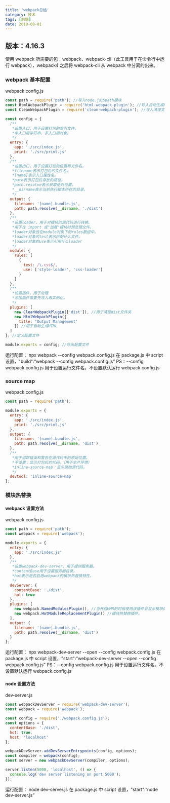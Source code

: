 ```yaml
---
title: 'webpack总结'
category: 技术
tags: [前端]
date: 2018-08-01
---
```


## 版本：4.16.3

使用 webpack 所需要的包：webpack、webpack-cli（此工具用于在命令行中运行 webpack），webpack4 之后将 webpack-cli 从 webpack 中分离的出来。

### webpack 基本配置

webpack.config.js

```js
const path = require('path'); //导入node.js的path模块
const HtmlWebpackPlugin = require('html-webpack-plugin'); //导入自动生成HTML插件
const CleanWebpackPlugin = require('clean-webpack-plugin'); //导入清理文件夹插件

const config = {
  /**
   *设置入口，用于设置打包的索引文件。
   *单入口用字符串，多入口用对象。
   */
  entry: {
    app: './src/index.js',
    print: './src/print.js'
  },
  /**
   *设置出口，用于设置打包的位置和文件名。
   *filename表示打包后的文件名。
   *[name]表示入口属性名。
   *path表示打包后存放的路径。
   *path.resolve表示获取绝对位置。
   *__dirname表示当前执行脚本所在的目录。
   */
  output: {
    filename: '[name].bundle.js',
    path: path.resolve(__dirname, './dist')
  },
  /**
   *设置loader，用于对模块的源代码进行转换。
   *用于在 import 或"加载"模块时预处理文件。
   *loader对象放在module对象下的rules数组中。
   *loader对象的test表示匹配什么文件。
   *loader对象的use表示引用什么loader
   */
  module: {
    rules: [
      {
        test: /\.css$/,
        use: ['style-loader', 'css-loader']
      }
    ]
  },
  /**
   *设置插件，用于处理
   *添加插件需要先导入再实例化。
   */
  plugins: [
    new CleanWebpackPlugin(['dist']), //用于清理dist文件夹
    new HtmlWebpackPlugin({
      title: 'Output Management'
    }) //用于自动生成HTML
  ]
}; //定义配置文件

module.exports = config; //导出配置文件
```

运行配置：
npx webpack --config webpack.config.js
在 package.js 中 script 设置，"build":“webpack --config webpack.config.js”
PS：--config webpack.config.js 用于设置运行文件名，不设置默认运行 webpack.config.js

### source map

webpack.config.js

```js
const path = require('path');

module.exports = {
  entry: {
    app: './src/index.js',
    print: './src/print.js'
  },
  output: {
    filename: '[name].bundle.js',
    path: path.resolve(__dirname, 'dist')
  },
  /**
   *用于追踪错误和警告在源代码中的原始位置。
   *不设置：显示打包后的代码。（用于生产环境）
   *inline-source-map：显示原始源代码。
   */
  devtool: 'inline-source-map'
};
```

### 模块热替换

#### webpack 设置方法

webpack.config.js

```js
const path = require('path');
const webpack = require('webpack');

module.exports = {
  entry: {
    app: './src/index.js'
  },
  /**
   *设置webpack-dev-server，用于提供服务器。
   *contentBase用于设置服务器目录。
   *hot表示是否启用webpack的模块热替换特性。
   */
  devServer: {
    contentBase: './dist',
    hot: true
  },
  plugins: [
    new webpack.NamedModulesPlugin(), //当开启HMR的时候使用该插件会显示模块的相对路径。
    new webpack.HotModuleReplacementPlugin() //模块热替换插件。
  ],
  output: {
    filename: '[name].bundle.js',
    path: path.resolve(__dirname, 'dist')
  }
};
```

运行配置：
npx webpack-dev-server --open --config webpack.config.js
在 package.js 中 script 设置，"start":“webpack-dev-server --open --config webpack.config.js”
PS：--config webpack.config.js 用于设置运行文件名，不设置默认运行 webpack.config.js

#### node 设置方法

dev-server.js

```js
const webpackDevServer = require('webpack-dev-server');
const webpack = require('webpack');

const config = require('./webpack.config.js');
const options = {
  contentBase: './dist',
  hot: true,
  host: 'localhost'
};

webpackDevServer.addDevServerEntrypoints(config, options);
const compiler = webpack(config);
const server = new webpackDevServer(compiler, options);

server.listen(5000, 'localhost', () => {
  console.log('dev server listening on port 5000');
});
```

运行配置：
node dev-server.js
在 package.js 中 script 设置，"start":“node dev-server.js”
